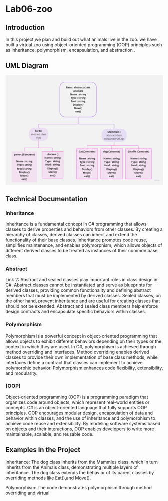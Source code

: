 # Lab06-zoo
## Introduction
In this project,we plan and build out what animals live in the zoo. we have built a virtual zoo using object-oriented programming 
(OOP) principles  such as inheritance, polymorphism,
encapsulation, and abstraction .
## UML Diagram
![](./lab666.jpg)
## Technical Documentation
### Inheritance
 Inheritance is a fundamental concept in C# programming that allows classes to derive properties and behaviors from other classes. By creating a hierarchy of classes, derived classes can inherit and extend the functionality of their base classes. Inheritance promotes code reuse, simplifies maintenance, and enables polymorphism, which allows objects of different derived classes to be treated as instances of their common base class.

### Abstract
Link 2: Abstract and sealed classes play important roles in class design in C#. Abstract classes cannot be instantiated and serve as blueprints for derived classes, providing common functionality and defining abstract members that must be implemented by derived classes. Sealed classes, on the other hand, prevent inheritance and are useful for creating classes that should not be extended. Abstract and sealed class members help enforce design contracts and encapsulate specific behaviors within classes.

### Polymorphism 
 Polymorphism is a powerful concept in object-oriented programming that allows objects to exhibit different behaviors depending on their types or the context in which they are used. In C#, polymorphism is achieved through method overriding and interfaces. Method overriding enables derived classes to provide their own implementation of base class methods, while interfaces define a contract that classes can implement to achieve polymorphic behavior. Polymorphism enhances code flexibility, extensibility, and modularity.

### (OOP)
Object-oriented programming (OOP) is a programming paradigm that organizes code around objects, which represent real-world entities or concepts. C# is an object-oriented language that fully supports OOP principles. OOP encourages modular design, encapsulation of data and behavior within classes, and the use of inheritance and polymorphism to achieve code reuse and extensibility. By modeling software systems based on objects and their interactions, OOP enables developers to write more maintainable, scalable, and reusable code.
## Examples in the Project
Inheritance: The dog class inherits from the Mammles class, which in turn inherits from the Animals class, demonstrating multiple layers of inheritance. The dog class extends the behavior of its parent classes by overriding methods like Eat(),and  Move().

Polymorphism: The code demonstrates polymorphism through method overriding and virtual




